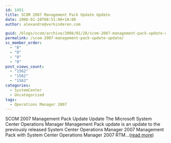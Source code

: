 ```yaml
---
id: 1451
title: SCOM 2007 Management Pack Update Update
date: 2008-01-28T08:51:00+10:00
author: alexandre@verkinderen.com

guid: /blogs/scom/archive/2008/01/28/scom-2007-management-pack-update-update.aspx
permalink: /scom-2007-management-pack-update-update/
sc_member_order:
  - "0"
  - "0"
  - "0"
  - "0"
post_views_count:
  - "1562"
  - "1562"
  - "1562"
categories:
  - SystemCenter
  - Uncategorized
tags:
  - Operations Manager 2007
---
```

SCOM 2007 Management Pack Update Update The Microsoft System Center Operations Manager Management Pack update is an update to the previously released System Center Operations Manager 2007 Management Pack with System Center Operations Manager 2007 RTM&#8230;([read more](http://trycatch.be/blogs/scug/archive/2008/01/28/scom-2007-management-pack-update-update.aspx))<img src="http://trycatch.be/aggbug.aspx?PostID=347" width="1" height="1" />

